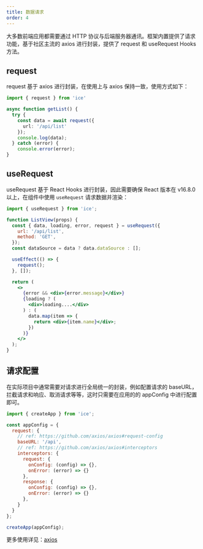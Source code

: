 ```yaml
---
title: 数据请求
order: 4
---
```


大多数前端应用都需要通过 HTTP 协议与后端服务器通讯。框架内置提供了请求功能，基于社区主流的 axios 进行封装，提供了 request 和 useRequest Hooks 方法。

## request

request 基于 axios 进行封装，在使用上与 axios 保持一致，使用方式如下：

```ts
import { request } from 'ice'

async function getList() {
  try {
    const data = await request({
      url: '/api/list'
    });
    console.log(data);
  } catch (error) {
    console.error(error);
}
```

## useRequest

useRequest 基于 React Hooks 进行封装，因此需要确保 React 版本在 v16.8.0 以上，在组件中使用 `useRequest` 请求数据并渲染：

```jsx
import { useRequest } from 'ice';

function ListView(props) {
  const { data, loading, error, request } = useRequest({
    url: '/api/list',
    method: 'GET',
  });
  const dataSource = data ? data.dataSource : [];

  useEffect(() => {
    request();
  }, []);

  return (
    <>
      {error && <div>{error.message}</div>}
      {loading ? (
        <div>loading....</div>
      ) : (
        data.map(item => {
          return <div>{item.name}</div>;
        })
      )}
    </>
  );
}
```

## 请求配置

在实际项目中通常需要对请求进行全局统一的封装，例如配置请求的 baseURL，拦截请求和响应、取消请求等等，这时只需要在应用的的 appConfig 中进行配置即可。

```js
import { createApp } from 'ice';

const appConfig = {
  request: {
    // ref: https://github.com/axios/axios#request-config
    baseURL: '/api',
    // ref: https://github.com/axios/axios#interceptors
    interceptors: {
      request: {
        onConfig: (config) => {},
        onError: (error) => {}
      },
      response: {
        onConfig: (config) => {},
        onError: (error) => {}
      },
    }
  }
};

createApp(appConfig);
```

更多使用详见：[axios](https://github.com/axios/axios)

